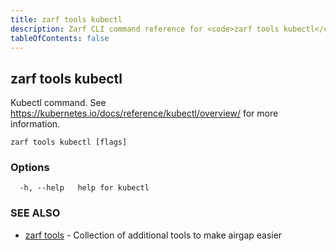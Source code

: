 ```yaml
---
title: zarf tools kubectl
description: Zarf CLI command reference for <code>zarf tools kubectl</code>.
tableOfContents: false
---
```


## zarf tools kubectl

Kubectl command. See https://kubernetes.io/docs/reference/kubectl/overview/ for more information.

```
zarf tools kubectl [flags]
```

### Options

```
  -h, --help   help for kubectl
```

### SEE ALSO

* [zarf tools](/commands/zarf_tools/)	 - Collection of additional tools to make airgap easier

